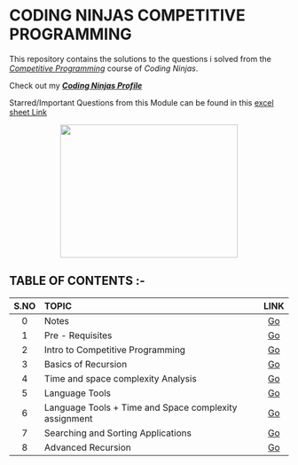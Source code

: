 # CODING NINJAS COMPETITIVE PROGRAMMING
This repository contains the solutions to the questions i solved from the [_Competitive Programming_](https://www.codingninjas.com/courses/online-competitive-programming-course) course of _Coding Ninjas_.


Check out my [___Coding Ninjas Profile___](https://profile.codingninjas.com/732ab52d-7583-4d10-93e9-a40a49f3e17d?_ga=2.65372653.272200348.1599381881-1893065035.1585576439)

Starred/Important Questions from this Module can be found in this [excel sheet Link](https://docs.google.com/spreadsheets/d/1kTB4zQ8LSf11ghMC15bR35jTq7GNo0bTUI-SeTaM0G0/edit?usp=sharing)
 
 <p align="center">
  <img width="320" height="240" src="https://media.giphy.com/media/dg4FyS0sWrdv2/giphy.gif">
</p>


## TABLE OF CONTENTS :-
 
 | __S.NO__  | __TOPIC__ | __LINK__ | 
 | :--: | :-- | :--: | 
 | 0 | Notes | [Go](https://github.com/maverickInPyjamas/Coding-Ninjas-Competitive-Programming/tree/main/Notes) | 
 | 1 | Pre - Requisites | [Go](https://github.com/maverickInPyjamas/Coding-Ninjas-Competitive-Programming/tree/main/1.%20Pre%20-%20requisites) | 
 | 2 | Intro to Competitive Programming | [Go](https://github.com/maverickInPyjamas/Coding-Ninjas-Competitive-Programming/tree/main/2.%20Intro%20To%20Competitive%20Programming) | 
 | 3 | Basics of Recursion | [Go](https://github.com/maverickInPyjamas/Coding-Ninjas-Competitive-Programming/tree/main/3.%20Basics%20of%20Recursion) | 
 | 4 | Time and space complexity Analysis | [Go](https://github.com/maverickInPyjamas/Coding-Ninjas-Competitive-Programming/tree/main/4.%20Time%20and%20Space%20Complexity%20Analysis) | 
 | 5 | Language Tools | [Go](https://github.com/maverickInPyjamas/Coding-Ninjas-Competitive-Programming/tree/main/5.%20Language%20Tools) | 
 | 6 | Language Tools + Time and Space complexity assignment | [Go](https://github.com/maverickInPyjamas/Coding-Ninjas-Competitive-Programming/tree/main/6.%20Language%20Tools%20%2B%20Time%20and%20Space%20Complexity%20Analysis) | 
 | 7 | Searching and Sorting Applications | [Go](hhttps://github.com/maverickInPyjamas/Coding-Ninjas-Competitive-Programming/tree/main/7.%20Searching%20and%20Sorting%20Applications) | 
 | 8 | Advanced Recursion | [Go]( https://github.com/maverickInPyjamas/Coding-Ninjas-Competitive-Programming/tree/main/8.%20Advanced%20Recursion) | 
 
 
 

 


 
